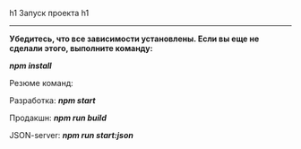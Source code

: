 h1 Запуск проекта h1
***
**Убедитесь, что все зависимости установлены. Если вы еще не сделали этого, выполните команду:**

   ***npm install***
   
Резюме команд:

Разработка: ***npm start***

Продакшн: ***npm run build***

JSON-server: ***npm run start:json***

